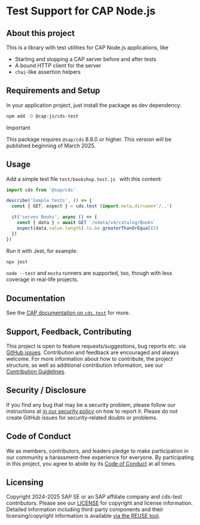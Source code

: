 # Test Support for CAP Node.js

## About this project

This is a library with test utilities for CAP Node.js applications, like
- Starting and stopping a CAP server before and after tests
- A bound HTTP client for the server
- `chai`-like assertion helpers

## Requirements and Setup

In your application project, just install the package as dev dependency:
```sh
npm add -D @cap-js/cds-test
```

> [!IMPORTANT]
> This package requires `@sap/cds` 8.8.0 or higher.  This version will be published beginning of March 2025.

## Usage

Add a simple test file `test/bookshop.test.js ` with this content:
```js
import cds from '@sap/cds'

describe('Sample tests', () => {
  const { GET, expect } = cds.test (import.meta.dirname+'/..')

  it('serves Books', async () => {
    const { data } = await GET `/odata/v4/catalog/Books`
    expect(data.value.length).to.be.greaterThanOrEqual(5)
  })
})
```

Run it with Jest, for example:
```sh
npx jest
```

`node --test` and `mocha` runners are supported, too, though with less coverage in real-life projects.

## Documentation

See the [CAP documentation on `cds.test`](https://cap.cloud.sap/docs/node.js/cds-test) for more.


## Support, Feedback, Contributing

This project is open to feature requests/suggestions, bug reports etc. via [GitHub issues](https://github.com/cap-js/cds-test/issues). Contribution and feedback are encouraged and always welcome. For more information about how to contribute, the project structure, as well as additional contribution information, see our [Contribution Guidelines](CONTRIBUTING.md).

## Security / Disclosure
If you find any bug that may be a security problem, please follow our instructions at [in our security policy](https://github.com/cap-js/.github/blob/main/SECURITY.md) on how to report it. Please do not create GitHub issues for security-related doubts or problems.

## Code of Conduct

We as members, contributors, and leaders pledge to make participation in our community a harassment-free experience for everyone. By participating in this project, you agree to abide by its [Code of Conduct](https://github.com/cap-js/.github/blob/main/CODE_OF_CONDUCT.md) at all times.

## Licensing

Copyright 2024-2025 SAP SE or an SAP affiliate company and cds-test contributors. Please see our [LICENSE](LICENSE) for copyright and license information. Detailed information including third-party components and their licensing/copyright information is available [via the REUSE tool](https://api.reuse.software/info/github.com/cap-js/cds-test).
